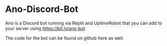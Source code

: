 # Ano-Discord-Bot
Ano is a Discord bot running via Replit and UptimeRobot that you can add to your server using https://bit.ly/ano-bot

The code for the bot can be found on github here as well. 
